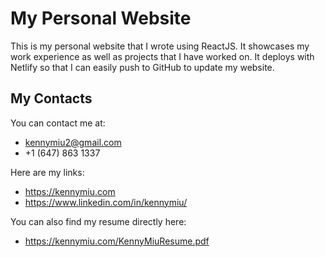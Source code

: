 # My Personal Website

This is my personal website that I wrote using ReactJS. It showcases my work experience as well as projects that I have worked on.
It deploys with Netlify so that I can easily push to GitHub to update my website.

## My Contacts

You can contact me at:

- kennymiu2@gmail.com
- +1 (647) 863 1337

Here are my links:

- https://kennymiu.com
- https://www.linkedin.com/in/kennymiu/

You can also find my resume directly here:

- https://kennymiu.com/KennyMiuResume.pdf
